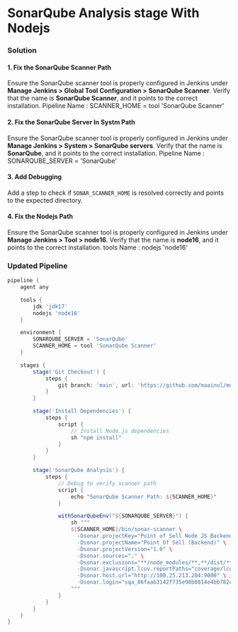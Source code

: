 #  **SonarQube Analysis** stage With Nodejs


### Solution

#### 1. **Fix the SonarQube Scanner Path**
   Ensure the SonarQube scanner tool is properly configured in Jenkins under **Manage Jenkins > Global Tool Configuration > SonarQube Scanner**. Verify that the name is **SonarQube Scanner**, and it points to the correct installation.
   Pipeline Name : SCANNER_HOME = tool 'SonarQube Scanner'
#### 2. **Fix the SonarQube Server In Systm Path**
   Ensure the SonarQube scanner tool is properly configured in Jenkins under **Manage Jenkins > System > SonarQube servers**. Verify that the name is **SonarQube**, and it points to the correct installation.
   Pipeline Name :  SONARQUBE_SERVER = 'SonarQube'
#### 3. **Add Debugging**
   Add a step to check if `SONAR_SCANNER_HOME` is resolved correctly and points to the expected directory.

#### 4. **Fix the Nodejs Path**
   Ensure the SonarQube scanner tool is properly configured in Jenkins under **Manage Jenkins > Tool > node16**. Verify that the name is **node16**, and it points to the correct installation.
   tools Name :  nodejs 'node16'
### Updated Pipeline

```groovy
pipeline {
    agent any

    tools {
        jdk 'jdk17'
        nodejs 'node16'
    }

    environment {
        SONARQUBE_SERVER = 'SonarQube'
        SCANNER_HOME = tool 'SonarQube Scanner'
    }

    stages {
        stage('Git Checkout') {
            steps {
                git branch: 'main', url: 'https://github.com/maainul/multi-branch-pos-backend.git'
            }
        }

        stage('Install Dependencies') {
            steps {
                script {
                    // Install Node.js dependencies
                    sh "npm install"
                }
            }
        }

        stage('SonarQube Analysis') {
            steps {
                // Debug to verify scanner path
                script {
                    echo "SonarQube Scanner Path: ${SCANNER_HOME}"
                }

                withSonarQubeEnv("${SONARQUBE_SERVER}") {
                    sh """
                    ${SCANNER_HOME}/bin/sonar-scanner \
                      -Dsonar.projectKey="Point of Sell Node JS Backend" \
                      -Dsonar.projectName="Point Of Sell (Backend)" \
                      -Dsonar.projectVersion="1.0" \
                      -Dsonar.sources="." \
                      -Dsonar.exclusions="**/node_modules/**,**/dist/**,**/*.test.js,**/*.spec.js,**/coverage/**,**/logs/**" \
                      -Dsonar.javascript.lcov.reportPaths="coverage/lcov.info" \
                      -Dsonar.host.url="http://100.25.213.204:9000" \
                      -Dsonar.login="sqa_86faab3142f735e98b0814e4bb782cfbdd487fb3"
                    """
                }
            }
        }
    }
}
```
